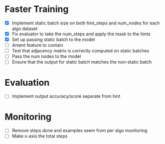 # Faster Training
- [x] Implement static batch size on both hint_steps and num_nodes for each algo dataset
- [x] Fix evaluator to take the num_steps and apply the mask to the hints
- [x] Set up passing static batch to the model
- [ ] Ament feature to contain
- [ ] Test that adjacency matrix is correctly computed on static batches
- [ ] Pass the num nodes to the model
- [ ] Ensure that the output for static batch matches the non-static batch

# Evaluation
- [ ] Implement output accuracy/score separate from hint

# Monitoring
- [ ] Remove steps done and examples seem from per algo monitoring
- [ ] Make x-axis the total steps